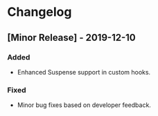 # Changelog

## [Minor Release] - 2019-12-10
### Added
- Enhanced Suspense support in custom hooks.
### Fixed
- Minor bug fixes based on developer feedback.